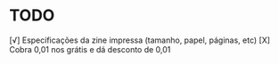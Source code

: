 # TODO

[√] Especificações da zine impressa (tamanho, papel, páginas, etc)
[X] Cobra 0,01 nos grátis e dá desconto de 0,01
